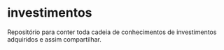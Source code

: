 # investimentos
Repositório para conter toda cadeia de conhecimentos de investimentos adquiridos e assim compartilhar.
